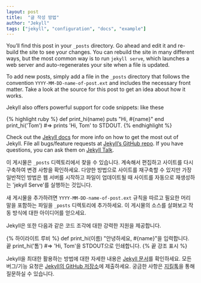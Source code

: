 ```yaml
---
layout: post
title:  "글 작성 방법"
author: "Jekyll"
tags: ["jekyll", "configuration", "docs", "example"]
---
```


You’ll find this post in your `_posts` directory. Go ahead and edit it and re-build the site to see your changes. You can rebuild the site in many different ways, but the most common way is to run `jekyll serve`, which launches a web server and auto-regenerates your site when a file is updated.

To add new posts, simply add a file in the `_posts` directory that follows the convention `YYYY-MM-DD-name-of-post.ext` and includes the necessary front matter. Take a look at the source for this post to get an idea about how it works.

Jekyll also offers powerful support for code snippets: like these

{% highlight ruby %}
def print_hi(name)
  puts "Hi, #{name}"
end
print_hi('Tom')
#=> prints 'Hi, Tom' to STDOUT.
{% endhighlight %}

Check out the [Jekyll docs][jekyll-docs] for more info on how to get the most out of Jekyll. File all bugs/feature requests at [Jekyll’s GitHub repo][jekyll-gh]. If you have questions, you can ask them on [Jekyll Talk][jekyll-talk].

이 게시물은 `_posts` 디렉토리에서 찾을 수 있습니다. 계속해서 편집하고 사이트를 다시 구축하여 변경 사항을 확인하세요. 다양한 방법으로 사이트를 재구축할 수 있지만 가장 일반적인 방법은 웹 서버를 시작하고 파일이 업데이트될 때 사이트를 자동으로 재생성하는 'jekyll Serve'를 실행하는 것입니다.

새 게시물을 추가하려면 `YYYY-MM-DD-name-of-post.ext` 규칙을 따르고 필요한 머리말을 포함하는 파일을 `_posts` 디렉토리에 추가하세요. 이 게시물의 소스를 살펴보고 작동 방식에 대한 아이디어를 얻으세요.

Jekyll은 또한 다음과 같은 코드 조각에 대한 강력한 지원을 제공합니다.

{% 하이라이트 루비 %}
def print_hi(이름)
  "안녕하세요, #{name}"을 입력합니다.
끝
print_hi('톰')
#=> 'Hi, Tom'을 STDOUT으로 인쇄합니다.
{% 끝 강조 표시 %}

Jekyll을 최대한 활용하는 방법에 대한 자세한 내용은 [Jekyll 문서][jekyll-docs]를 확인하세요. 모든 버그/기능 요청은 [Jekyll의 GitHub 저장소][jekyll-gh]에 제출하세요. 궁금한 사항은 [지킬톡][jekyll-talk]을 통해 질문하실 수 있습니다.

[jekyll-docs]: https://jekyllrb.com/docs/home
[jekyll-gh]:   https://github.com/jekyll/jekyll
[jekyll-talk]: https://talk.jekyllrb.com/
